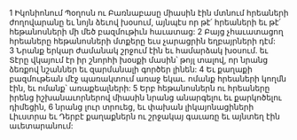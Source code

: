 1 Իկոնիոնում Պօղոսն ու Բառնաբասը միասին էին մտնում հրեաների ժողովարանը եւ նոյն ձեւով խօսում, այնպէս որ թէ՛ հրեաների եւ թէ՛ հեթանոսների մի մեծ բազմութիւն հաւատաց: 2 Բայց չհաւատացող հրեաները հեթանոսների մտքերը եւս չարացրին եղբայրների դէմ: 3 Նրանք երկար ժամանակ շրջում էին եւ համարձակ խօսում. եւ Տէրը վկայում էր իր շնորհի խօսքի մասին՝ թոյլ տալով, որ նրանց ձեռքով նշաններ եւ զարմանալի գործեր լինեն: 4 Եւ քաղաքի բազմութեան մէջ պառակտում առաջ եկաւ. ոմանք հրեաների կողմն էին, եւ ոմանք՝ առաքեալների: 5 Երբ հեթանոսներն ու հրեաները իրենց իշխանաւորներով միասին նրանց անարգելու եւ քարկոծելու դիմեցին, 6 նրանց լուր տրուեց, եւ փախան լիկայոնացիների Լիւստրա եւ Դերբէ քաղաքներն ու շրջակայ գաւառը եւ այնտեղ էին աւետարանում:
